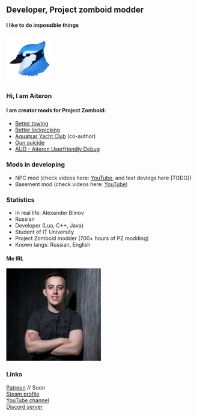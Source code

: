 ## Developer, Project zomboid modder  
#### I like to do impossible things

<img src="./images/aiteronLogo.png" alt="Aiteron" title="Aiteron" width="25%" height="25%"/>

### Hi, I am Aiteron 

#### I am creator mods for Project Zomboid: 
* [Better towing](https://steamcommunity.com/sharedfiles/filedetails/?id=2241990680)
* [Better lockpicking](https://steamcommunity.com/sharedfiles/filedetails/?id=2368058459)
* [Aquatsar Yacht Club](https://steamcommunity.com/sharedfiles/filedetails/?id=2392987599) (co-author)
* [Gun suicide](https://steamcommunity.com/sharedfiles/filedetails/?id=2402057349)
* [AUD - Aiteron Userfriendly Debug](https://steamcommunity.com/sharedfiles/filedetails/?id=2340608427)

### Mods in developing
* NPC mod (check videos here: [YouTube](https://www.youtube.com/c/Aiteron), and text devlogs here [TODO])
* Basement mod (check videos here: [YouTube](https://www.youtube.com/c/Aiteron))


### Statistics
- In real life: Alexander Blinov
- Russian
- Developer (Lua, C++, Java)
- Student of IT University
- Project Zomboid modder (700+ hours of PZ modding)
- Known langs: Russian, English


#### Me IRL
<img src="./images/meIRL.jpg" alt="Aiteron" title="Aiteron" width="50%" height="50%"/>

### Links
[Patreon]() // Soon    
[Steam profile](https://steamcommunity.com/profiles/76561198211669377/)   
[YouTube channel](https://www.youtube.com/c/Aiteron)     
[Discord server](https://discord.gg/EjQhFSUh)  
